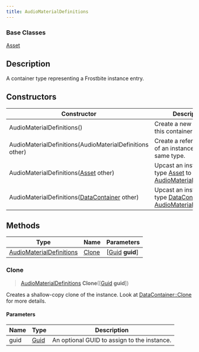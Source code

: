 ```yaml
---
title: AudioMaterialDefinitions
---
```

### Base Classes

[Asset](Asset)

## Description

A container type representing a Frostbite instance entry.

## Constructors

| Constructor                                                                         | Description                                                                                                                             |
| ----------------------------------------------------------------------------------- | --------------------------------------------------------------------------------------------------------------------------------------- |
| AudioMaterialDefinitions()                                                          | Create a new instance of this container type.                                                                                           |
| AudioMaterialDefinitions(AudioMaterialDefinitions other)                            | Create a reference copy of an instance of the same type.                                                                                |
| AudioMaterialDefinitions([Asset](Asset) other)                                      | Upcast an instance of type [Asset](Asset) to [AudioMaterialDefinitions](AudioMaterialDefinitions).                                      |
| AudioMaterialDefinitions([DataContainer](/vext/ref/shared/class/datacontainer) other) | Upcast an instance of type [DataContainer](/vext/ref/shared/class/datacontainer) to [AudioMaterialDefinitions](AudioMaterialDefinitions). |

## Methods

| Type                                                 | Name            | Parameters                                     |
| ---------------------------------------------------- | --------------- | ---------------------------------------------- |
| [AudioMaterialDefinitions](AudioMaterialDefinitions) | [Clone](#clone) | \[[Guid](/vext/ref/shared/class/guid) **guid**\] |

### Clone

> [AudioMaterialDefinitions](AudioMaterialDefinitions) **Clone**(\[[Guid](/vext/ref/shared/class/guid) **guid**\])

Creates a shallow-copy clone of the instance. Look at [DataContainer::Clone](/vext/ref/shared/class/datacontainer#clone) for more details.

#### Parameters

| Name | Type         | Description                                 |
| ---- | ------------ | ------------------------------------------- |
| guid | [Guid](Guid) | An optional GUID to assign to the instance. |
